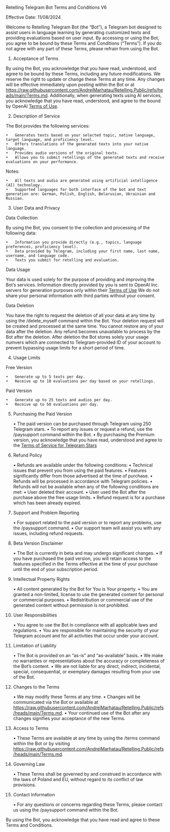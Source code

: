 Retelling Telegram Bot Terms and Conditions V6

Effective Date: 11/08/2024

Welcome to Retelling Telegram Bot (the “Bot”), a Telegram bot designed to assist users in language learning by generating customized texts and providing evaluations based on user input. By accessing or using the Bot, you agree to be bound by these Terms and Conditions (“Terms”). If you do not agree with any part of these Terms, please refrain from using the Bot.

1. Acceptance of Terms

By using the Bot, you acknowledge that you have read, understood, and agree to be bound by these Terms, including any future modifications. We reserve the right to update or change these Terms at any time. Any changes will be effective immediately upon posting within the Bot or at https://raw.githubusercontent.com/AndreiMarhatau/Retelling.Public/refs/heads/main/Terms.md.
Additionally, when generating texts using AI services, you acknowledge that you have read, understood, and agree to the bound by OpenAI [Terms of Use](https://openai.com/policies/row-terms-of-use/).

2. Description of Service

The Bot provides the following services:

	•	Generates texts based on your selected topic, native language, target language, and proficiency level.
	•	Offers translations of the generated texts into your native language.
	•	Provides audio versions of the original texts.
	•	Allows you to submit retellings of the generated texts and receive evaluations on your performance.

Notes:

	•	All texts and audio are generated using artificial intelligence (AI) technology.
 	•	Supported languages for both interface of the bot and text generation are: German, Polish, English, Belarusian, Ukrainian and Russian.

3. User Data and Privacy

Data Collection

By using the Bot, you consent to the collection and processing of the following data:

	•	Information you provide directly (e.g., topics, language preferences, proficiency level).
	•	Data provided by Telegram, including your first name, last name, username, and language code.
	•	Texts you submit for retelling and evaluation.

Data Usage

Your data is used solely for the purpose of providing and improving the Bot’s services.
Information directly provided by you is sent to OpenAI Inc. servers for generation purposes only within their [Terms of Use](https://openai.com/policies/row-terms-of-use/)
We do not share your personal information with third parties without your consent.

Data Deletion

You have the right to request the deletion of all your data at any time by using the /delete_myself command within the Bot.
Your deletion request will be created and processed at the same time.
You cannot restore any of your data after the deletion.
Any refund becomes unavailable to process by the Bot after the deletion.
After deletion the Bot stores solely your usage numvers which are connected to Telegram-provided ID of your account to prevent bypassing usage limits for a short period of time.

4. Usage Limits

Free Version

	•	Generate up to 5 texts per day.
	•	Receive up to 10 evaluations per day based on your retellings.

Paid Version

	•	Generate up to 25 texts and audios per day.
	•	Receive up to 50 evaluations per day.

5. Purchasing the Paid Version

	•	The paid version can be purchased through Telegram using 250 Telegram stars.
	•	To report any issues or request a refund, use the /paysupport command within the Bot.
	•	By purchasing the Premium version, you acknowledge that you have read, understood and agree to the [Terms of Service for Telegram Stars](https://telegram.org/tos/stars)

7. Refund Policy

	•	Refunds are available under the following conditions:
	  •	Technical issues that prevent you from using the paid features.
	  •	Features significantly differ from those advertised at the time of purchase.
   	•	Refunds will be processed in accordance with Telegram policies.
      	•	Refunds will not be available when any of the following conditions are met:
   	  •	User deleted their account.
   	  •	User used the Bot after the purchase above the free usage limits.
   	  •	Refund request is for a purchase which has been already expired.

9. Support and Problem Reporting

	•	For support related to the paid version or to report any problems, use the /paysupport command.
	•	Our support team will assist you with any issues, including refund requests.

10. Beta Version Disclaimer

	•	The Bot is currently in beta and may undergo significant changes.
	•	If you have purchased the paid version, you will retain access to the features specified in the Terms effective at the time of your purchase until the end of your subscription period.

11. Intellectual Property Rights

	•	All content generated by the Bot for You is Your property.
	•	You are granted a non-limited, license to use the generated content for personal or commercial purposes.
	•	Redistribution or commercial use of the generated content without permission is not prohibited.

12. User Responsibilities

	•	You agree to use the Bot in compliance with all applicable laws and regulations.
	•	You are responsible for maintaining the security of your Telegram account and for all activities that occur under your account.

13. Limitation of Liability

	•	The Bot is provided on an “as-is” and “as-available” basis.
	•	We make no warranties or representations about the accuracy or completeness of the Bot’s content.
	•	We are not liable for any direct, indirect, incidental, special, consequential, or exemplary damages resulting from your use of the Bot.

14. Changes to the Terms

	•	We may modify these Terms at any time.
	•	Changes will be communicated via the Bot or available at https://raw.githubusercontent.com/AndreiMarhatau/Retelling.Public/refs/heads/main/Terms.md.
	•	Your continued use of the Bot after any changes signifies your acceptance of the new Terms.

15. Access to Terms

	•	These Terms are available at any time by using the /terms command within the Bot or by visiting https://raw.githubusercontent.com/AndreiMarhatau/Retelling.Public/refs/heads/main/Terms.md.

16. Governing Law

	•	These Terms shall be governed by and construed in accordance with the laws of Poland and EU, without regard to its conflict of law provisions.

17. Contact Information

	•	For any questions or concerns regarding these Terms, please contact us using the /paysupport command within the Bot.

By using the Bot, you acknowledge that you have read and agree to these Terms and Conditions.

